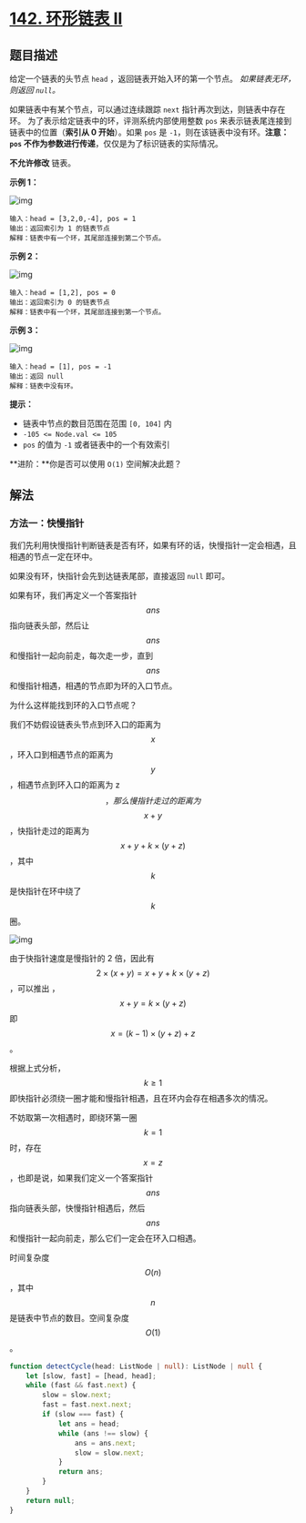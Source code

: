 # [142. 环形链表 II](https://leetcode.cn/problems/linked-list-cycle-ii)

## 题目描述

给定一个链表的头节点  `head` ，返回链表开始入环的第一个节点。 *如果链表无环，则返回 `null`。*

如果链表中有某个节点，可以通过连续跟踪 `next` 指针再次到达，则链表中存在环。 为了表示给定链表中的环，评测系统内部使用整数 `pos` 来表示链表尾连接到链表中的位置（**索引从 0 开始**）。如果 `pos` 是 `-1`，则在该链表中没有环。**注意：`pos` 不作为参数进行传递**，仅仅是为了标识链表的实际情况。

**不允许修改** 链表。

**示例 1：**

![img](..\_resources\141-1.png)

```
输入：head = [3,2,0,-4], pos = 1
输出：返回索引为 1 的链表节点
解释：链表中有一个环，其尾部连接到第二个节点。
```

**示例 2：**

![img](..\_resources\141-2.png)

```
输入：head = [1,2], pos = 0
输出：返回索引为 0 的链表节点
解释：链表中有一个环，其尾部连接到第一个节点。
```

**示例 3：**

![img](..\_resources\141-3.png)

```
输入：head = [1], pos = -1
输出：返回 null
解释：链表中没有环。
```

**提示：**

- 链表中节点的数目范围在范围 `[0, 104]` 内
- `-105 <= Node.val <= 105`
- `pos` 的值为 `-1` 或者链表中的一个有效索引

**进阶：**你是否可以使用 `O(1)` 空间解决此题？

## 解法

### 方法一：快慢指针

我们先利用快慢指针判断链表是否有环，如果有环的话，快慢指针一定会相遇，且相遇的节点一定在环中。

如果没有环，快指针会先到达链表尾部，直接返回 `null` 即可。

如果有环，我们再定义一个答案指针 $$ans$$ 指向链表头部，然后让 $$ans$$ 和慢指针一起向前走，每次走一步，直到 $$ans$$ 和慢指针相遇，相遇的节点即为环的入口节点。

为什么这样能找到环的入口节点呢？

我们不妨假设链表头节点到环入口的距离为 $$x$$，环入口到相遇节点的距离为 $$y$$，相遇节点到环入口的距离为 z$$，那么慢指针走过的距离为 $$$$x+y$$，快指针走过的距离为 $$x+y+k×(y+z)$$，其中 $$k$$ 是快指针在环中绕了 $$k$$ 圈。

![img](..\_resources\142.png)

由于快指针速度是慢指针的 2 倍，因此有 $$2×(x+y)=x+y+k×(y+z)$$，可以推出 ， $$x+y=k×(y+z)$$即 $$x=(k−1)×(y+z)+z$$。

根据上式分析，$$k \ge 1$$ 即快指针必须绕一圈才能和慢指针相遇，且在环内会存在相遇多次的情况。

不妨取第一次相遇时，即绕环第一圈 $$k=1$$时，存在 $$x = z$$，也即是说，如果我们定义一个答案指针 $$ans$$ 指向链表头部，快慢指针相遇后，然后 $$ans$$ 和慢指针一起向前走，那么它们一定会在环入口相遇。

时间复杂度 $$O(n)$$，其中  $$ n $$ 是链表中节点的数目。空间复杂度  $$O(1)$$。

```typescript
function detectCycle(head: ListNode | null): ListNode | null {
    let [slow, fast] = [head, head];
    while (fast && fast.next) {
        slow = slow.next;
        fast = fast.next.next;
        if (slow === fast) {
            let ans = head;
            while (ans !== slow) {
                ans = ans.next;
                slow = slow.next;
            }
            return ans;
        }
    }
    return null;
}
```

